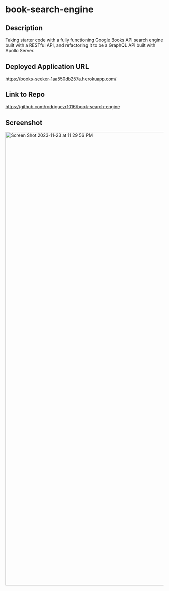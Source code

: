 # book-search-engine

## Description
  Taking starter code with a fully functioning Google Books API search engine built with a RESTful API, and refactoring it to be a GraphQL API built with Apollo Server. 
  
## Deployed Application URL
  https://books-seeker-1aa550db257a.herokuapp.com/
  
## Link to Repo
  https://github.com/rodriguezr1016/book-search-engine
  
## Screenshot

<img width="1440" alt="Screen Shot 2023-11-23 at 11 29 56 PM" src="https://github.com/rodriguezr1016/book-search-engine/assets/134916213/d918cb9d-e712-4e44-8c8d-d0238c825f17">
